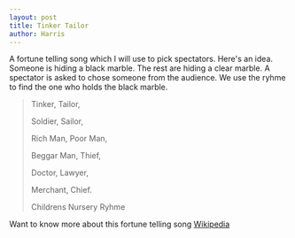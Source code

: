 ```yaml
---
layout: post
title: Tinker Tailor
author: Harris
---
```

A fortune telling song which I will use to pick spectators. Here's an idea. Someone is hiding a black marble. The rest are hiding a clear marble. A spectator is asked to chose someone from the audience. We use the ryhme to find the one who holds the black marble.

>Tinker, Tailor,
>
>Soldier, Sailor,
>
>Rich Man, Poor Man,
>
>Beggar Man, Thief,
>
>Doctor, Lawyer,
>
>Merchant, Chief.
>
>Childrens Nursery Ryhme

Want to know more about this fortune telling song [Wikipedia](https://en.wikipedia.org/wiki/Tinker,_Tailor)